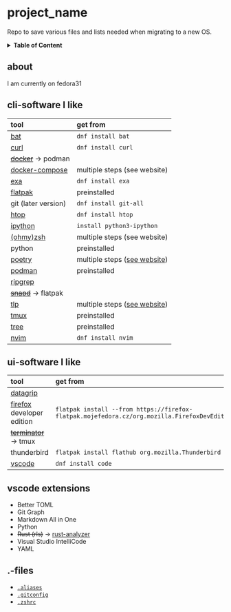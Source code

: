 # project_name
Repo to save various files and lists needed when migrating to a new OS.

<details>
<summary><b>Table of Content</b></summary>

- [about](#about)
- [cli-software I like](#cli-software-i-like)
- [ui-software I like](#ui-software-i-like)
- [vscode extensions](#vscode-extensions)
- [.-files](#-files)
</details>

## about
I am currently on fedora31

## cli-software I like
| tool                                                       | get from                                                                                                         |
| :--------------------------------------------------------- | :--------------------------------------------------------------------------------------------------------------- |
| [bat](https://github.com/sharkdp/bat)                      | `dnf install bat`                                                                                                |
| [curl](https://github.com/curl/curl)                       | `dnf install curl`                                                                                               |
| ~~[docker](https://docs.docker.com/install/)~~ -> podman   |                                                                                                                  |
| [docker-compose](https://docs.docker.com/compose/install/) | multiple steps (see website)                                                                                     |
| [exa](https://github.com/ogham/exa)                        | `dnf install exa`                                                                                                |
| [flatpak](https://www.flatpak.org/)                        | preinstalled                                                                                                     |
| git (later version)                                        | `dnf install git-all`                                                                                            |
| [htop](https://github.com/hishamhm/htop)                   | `dnf install htop`                                                                                               |
| [ipython](https://github.com/ipython/ipython)              | `install python3-ipython`                                                                                        |
| [(ohmy)zsh](https://github.com/ohmyzsh/ohmyzsh/wiki/)      | multiple steps (see website)                                                                                     |
| python                                                     | preinstalled                                                                                                     |
| [poetry](https://python-poetry.org/)                       | multiple steps ([see website](https://github.com/python-poetry/poetry#installation))                             |
| [podman](https://podman.io/)                               | preinstalled                                                                                                     |
| [ripgrep](https://github.com/BurntSushi/ripgrep)           |                                                                                                                  |
| ~~[snapd](https://github.com/snapcore/snapd)~~ -> flatpak  |                                                                                                                  |
| [tlp](https://linrunner.de/en/tlp/tlp.html)                | multiple steps ([see website](https://linrunner.de/en/tlp/docs/tlp-linux-advanced-power-management.html#fedora)) |
| [tmux](https://github.com/tmux/tmux/wiki)                  | preinstalled                                                                                                     |
| [tree](http://mama.indstate.edu/users/ice/tree/)           | preinstalled                                                                                                     |
| [nvim](https://neovim.io/)                                 | `dnf install nvim`                                                                                               |

## ui-software I like
| tool                                                                                  | get from                                                                                                |
| :------------------------------------------------------------------------------------ | :------------------------------------------------------------------------------------------------------ |
| [datagrip](https://www.jetbrains.com/datagrip/)                                       |                                                                                                         |
| [firefox](https://developer.mozilla.org/en-US/docs/Mozilla/Firefox) developer edition | `flatpak install --from https://firefox-flatpak.mojefedora.cz/org.mozilla.FirefoxDevEdition.flatpakref` |
| ~~[terminator](https://launchpad.net/terminator/)~~ -> tmux                           |                                                                                                         |
| thunderbird                                                                           | `flatpak install flathub org.mozilla.Thunderbird`                                                       |
| [vscode](https://github.com/Microsoft/vscode)                                         | `dnf install code`                                                                                      |

## vscode extensions
* Better TOML
* Git Graph
* Markdown All in One
* Python
* ~~Rust (rls)~~ -> [rust-analyzer](https://rust-analyzer.github.io/)
* Visual Studio IntelliCode
* YAML


## .-files
* [`.aliases`](.aliases)
* [`.gitconfig`](.gitconfig)
* [`.zshrc`](.zshrc)
